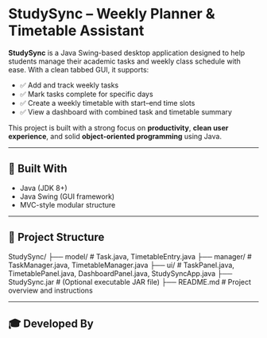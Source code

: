 # StudySync – Weekly Planner & Timetable Assistant

**StudySync** is a Java Swing-based desktop application designed to help students manage their academic tasks and weekly class schedule with ease. With a clean tabbed GUI, it supports:

- ✅ Add and track weekly tasks
- ✅ Mark tasks complete for specific days
- ✅ Create a weekly timetable with start–end time slots
- ✅ View a dashboard with combined task and timetable summary

This project is built with a strong focus on **productivity**, **clean user experience**, and solid **object-oriented programming** using Java.

---

## 🔧 Built With

- Java (JDK 8+)
- Java Swing (GUI framework)
- MVC-style modular structure

---

## 📂 Project Structure
StudySync/
├── model/ # Task.java, TimetableEntry.java
├── manager/ # TaskManager.java, TimetableManager.java
├── ui/ # TaskPanel.java, TimetablePanel.java, DashboardPanel.java, StudySyncApp.java
├── StudySync.jar # (Optional executable JAR file)
├── README.md # Project overview and instructions

---

## 🎓 Developed By

**Shreejay Shekhar** **Vanshika Kaushal** **Aditi Singh Chauhan**

  
B.Tech CSE – Galgotias University  
Semester II – 2025

---

> ✨ Ideal for students who want to stay on top of deadlines and class routines in a smart, organized way.

---

## 🏷️ Tags

`#java` `#swing` `#student-planner` `#timetable` `#task-tracker` `#oop` `#productivity` `#desktop-app`

